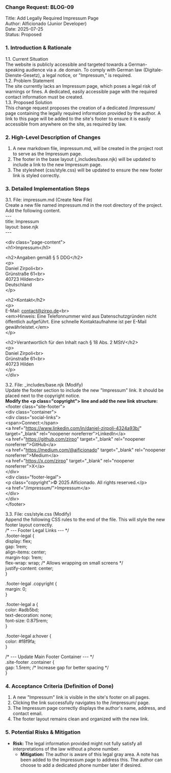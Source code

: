 ### **Change Request: BLOG-09**

Title: Add Legally Required Impressum Page  
Author: AIficionado (Junior Developer)  
Date: 2025-07-25  
Status: Proposed

### **1\. Introduction & Rationale**

1.1. Current Situation  
The website is publicly accessible and targeted towards a German-speaking audience via a .de domain. To comply with German law (Digitale-Dienste-Gesetz), a legal notice, or "Impressum," is required.  
1.2. Problem Statement  
The site currently lacks an Impressum page, which poses a legal risk of warnings or fines. A dedicated, easily accessible page with the required contact information must be created.  
1.3. Proposed Solution  
This change request proposes the creation of a dedicated /impressum/ page containing the legally required information provided by the author. A link to this page will be added to the site's footer to ensure it is easily accessible from anywhere on the site, as required by law.

### **2\. High-Level Description of Changes**

1. A new markdown file, impressum.md, will be created in the project root to serve as the Impressum page.  
2. The footer in the base layout (\_includes/base.njk) will be updated to include a link to the new Impressum page.  
3. The stylesheet (css/style.css) will be updated to ensure the new footer link is styled correctly.

### **3\. Detailed Implementation Steps**

3.1. File: impressum.md (Create New File)  
Create a new file named impressum.md in the root directory of the project. Add the following content.  
\---  
title: Impressum  
layout: base.njk  
\---

\<div class="page-content"\>  
  \<h1\>Impressum\</h1\>

  \<h2\>Angaben gemäß § 5 DDG\</h2\>  
  \<p\>  
    Daniel Zirpoli\<br\>  
    Grünstraße 61\<br\>  
    40723 Hilden\<br\>  
    Deutschland  
  \</p\>

  \<h2\>Kontakt\</h2\>  
  \<p\>  
    E-Mail: contact@zirpo.de\<br\>  
    \<em\>Hinweis: Eine Telefonnummer wird aus Datenschutzgründen nicht öffentlich aufgeführt. Eine schnelle Kontaktaufnahme ist per E-Mail gewährleistet.\</em\>  
  \</p\>

  \<h2\>Verantwortlich für den Inhalt nach § 18 Abs. 2 MStV\</h2\>  
  \<p\>  
    Daniel Zirpoli\<br\>  
    Grünstraße 61\<br\>  
    40723 Hilden  
  \</p\>  
\</div\>

3.2. File: \_includes/base.njk (Modify)  
Update the footer section to include the new "Impressum" link. It should be placed next to the copyright notice.  
**Modify the \<p class="copyright"\> line and add the new link structure:**  
\<footer class="site-footer"\>  
  \<div class="container"\>  
    \<div class="social-links"\>  
      \<span\>Connect:\</span\>  
      \<a href="https://www.linkedin.com/in/daniel-zirpoli-4324a93b/" target="\_blank" rel="noopener noreferrer"\>LinkedIn\</a\>  
      \<a href="https://github.com/zirpo" target="\_blank" rel="noopener noreferrer"\>GitHub\</a\>  
      \<a href="https://medium.com/@aificionado" target="\_blank" rel="noopener noreferrer"\>Medium\</a\>  
      \<a href="https://x.com/zirpo" target="\_blank" rel="noopener noreferrer"\>X\</a\>  
    \</div\>  
    \<div class="footer-legal"\>  
      \<p class="copyright"\>© 2025 AIficionado. All rights reserved.\</p\>  
      \<a href="/impressum/"\>Impressum\</a\>  
    \</div\>  
  \</div\>  
\</footer\>

3.3. File: css/style.css (Modify)  
Append the following CSS rules to the end of the file. This will style the new footer layout correctly.  
/\* \--- Footer Legal Links \--- \*/  
.footer-legal {  
    display: flex;  
    gap: 1rem;  
    align-items: center;  
    margin-top: 1rem;  
    flex-wrap: wrap; /\* Allows wrapping on small screens \*/  
    justify-content: center;  
}

.footer-legal .copyright {  
    margin: 0;  
}

.footer-legal a {  
    color: \#adb5bd;  
    text-decoration: none;  
    font-size: 0.875rem;  
}

.footer-legal a:hover {  
    color: \#f8f9fa;  
}

/\* \--- Update Main Footer Container \--- \*/  
.site-footer .container {  
    gap: 1.5rem; /\* Increase gap for better spacing \*/  
}

### **4\. Acceptance Criteria (Definition of Done)**

1. A new "Impressum" link is visible in the site's footer on all pages.  
2. Clicking the link successfully navigates to the /impressum/ page.  
3. The Impressum page correctly displays the author's name, address, and contact email.  
4. The footer layout remains clean and organized with the new link.

### **5\. Potential Risks & Mitigation**

* **Risk:** The legal information provided might not fully satisfy all interpretations of the law without a phone number.  
  * **Mitigation:** The author is aware of this legal gray area. A note has been added to the Impressum page to address this. The author can choose to add a dedicated phone number later if desired.